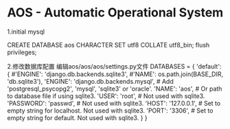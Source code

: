 AOS - Automatic Operational System
===========================================================

1.initial mysql

CREATE DATABASE aos CHARACTER SET utf8 COLLATE utf8_bin;
flush privileges;

2.修改数据库配置
编辑aos/aos/aos/settings.py文件
DATABASES = {
    'default': {
        #'ENGINE': 'django.db.backends.sqlite3',
        #'NAME': os.path.join(BASE_DIR, 'db.sqlite3'),
		'ENGINE': 'django.db.backends.mysql', # Add 'postgresql_psycopg2', 'mysql', 'sqlite3' or 'oracle'.
	    'NAME': 'aos',                      # Or path to database file if using sqlite3.
		'USER': 'root',                      # Not used with sqlite3.
		'PASSWORD': 'passwd',                  # Not used with sqlite3.
		'HOST': '127.0.0.1',                      # Set to empty string for localhost. Not used with sqlite3.
		'PORT': '3306',                      # Set to empty string for default. Not used with sqlite3.
    }
}

